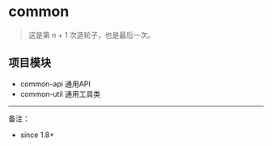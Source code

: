 # common
> 这是第 n + 1 次造轮子，也是最后一次。


## 项目模块
- common-api 通用API
- common-util 通用工具类


---
备注：
- since 1.8+